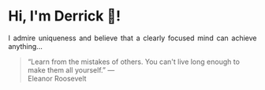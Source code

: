 # Hi, I'm Derrick 👋!
<p align="justify">I admire uniqueness and believe that a clearly focused mind can achieve anything...</p> 
<!-- #quote-start -->
<blockquote>&ldquo;Learn from the mistakes of others. You can't live long enough to make them all yourself.&rdquo; &mdash; <footer>Eleanor Roosevelt</footer></blockquote>
<!-- #quote-end -->
